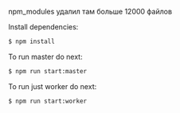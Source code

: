 npm_modules удалил там больше 12000 файлов

Install dependencies:
```bash
$ npm install
```

To run master do next:
```bash
$ npm run start:master
```

To run just worker do next:
```bash
$ npm run start:worker
```
